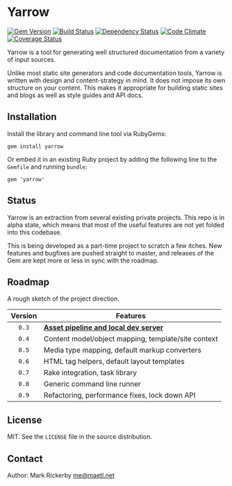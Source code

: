Yarrow
======

[![Gem Version](http://img.shields.io/gem/v/yarrow.svg)][gem]
[![Build Status](http://img.shields.io/travis/maetl/yarrow.svg)][travis]
[![Dependency Status](http://img.shields.io/gemnasium/maetl/yarrow.svg)][gemnasium]
[![Code Climate](http://img.shields.io/codeclimate/github/maetl/yarrow.svg)][codeclimate]
[![Coverage Status](http://img.shields.io/coveralls/maetl/yarrow.svg)][coveralls]

[gem]: https://rubygems.org/gems/yarrow
[travis]: https://travis-ci.org/maetl/yarrow
[gemnasium]: https://gemnasium.com/maetl/yarrow
[codeclimate]: https://codeclimate.com/github/maetl/yarrow
[coveralls]: https://coveralls.io/r/maetl/yarrow

Yarrow is a tool for generating well structured documentation from a variety of input sources.

Unlike most static site generators and code documentation tools, Yarrow is written with design and content-strategy in mind. It does not impose its own structure on your content. This makes it appropriate for building static sites and blogs as well as style guides and API docs.

Installation
------------

Install the library and command line tool via RubyGems:

```
gem install yarrow
```

Or embed it in an existing Ruby project by adding the following line to the `Gemfile` and running `bundle`:

```
gem 'yarrow'
```

Status
------

Yarrow is an extraction from several existing private projects. This repo is in alpha state, which means that most of the useful features are not yet folded into this codebase.

This is being developed as a part-time project to scratch a few itches. New features and bugfixes are pushed straight to master, and releases of the Gem are kept more or less in sync with the roadmap.

Roadmap
-------

A rough sketch of the project direction.

| Version | Features                                                           |
|:-------:|--------------------------------------------------------------------|
| `0.3`   | **[Asset pipeline and local dev server](https://github.com/maetl/yarrow/issues/48)** |
| `0.4`   | Content model/object mapping, template/site context |
| `0.5`   | Media type mapping, default markup converters       |
| `0.6`   | HTML tag helpers, default layout templates          |
| `0.7`   | Rake integration, task library                      |
| `0.8`   | Generic command line runner                         |
| `0.9`   | Refactoring, performance fixes, lock down API       |

License
-------

MIT. See the `LICENSE` file in the source distribution.

Contact
-------

Author: Mark Rickerby <me@maetl.net>
